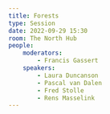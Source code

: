 ```yaml
---
title: Forests
type: Session
date: 2022-09-29 15:30
room: The North Hub
people:
    moderators:
        - Francis Gassert
    speakers:
        - Laura Duncanson
        - Pascal van Dalen
        - Fred Stolle
        - Rens Masselink
---
```

